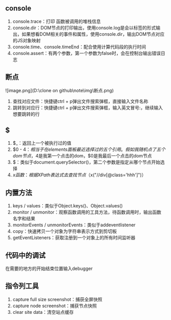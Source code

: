 ## console

1. console.trace：打印 函数被调用的堆栈信息
2. console.dir：DOM节点的打印输出，使用console.log是会以标签的形式输出，如果想看DOM相关的事件和属性，使用console.dir，输出DOM节点对应的JS对象映射
3. console.time、console.timeEnd：配合使用计算代码段的执行时间
4. console.assert：有两个参数，第一个参数为false时，会在控制台输出错误日志



## 断点

 ![image.png](D:\clone on github\note\img\断点.png) 



1. 查找对应文件：快捷键ctrl + p弹出文件搜索弹框，直接输入文件名称
2. 跳转到对应行：快捷键ctrl + p弹出文件搜索弹框，输入英文冒号:，继续输入想要跳转的行



## $

1. $_：返回上一个被执行过的值
2. $0 - $4：相当于在elements面板最近选择过的五个引用。假如我随机点了五个dom节点，$4是我第一个点击的dom，$0是我最后一个点击的dom节点
3. $：类似于document.querySelector()，第二个参数是指定从哪个节点开始选择
4. $x函数：根据XPath表达式去查找节点（$x("//div[@class='hhh']")）



## 内置方法

1. keys / values：类似于Object.keys()、Object.values()
2. monitor / unmonitor：观察函数调用的工具方法，待函数调用时，输出函数名字和结果
3. monitorEvents / unmonitorEvents：类似于addeventlistener
4. copy：快速拷贝一个对象为字符串表示方式到剪切板
5. getEventListeners：获取注册到一个对象上的所有时间监听器





## 代码中的调试

在需要的地方的开始结束位置输入debugger



## 指令列工具

1. capture full size screenshot：捕获全屏快照
2. capture node  screenshot：捕获节点快照
3. clear site data：清空站点缓存